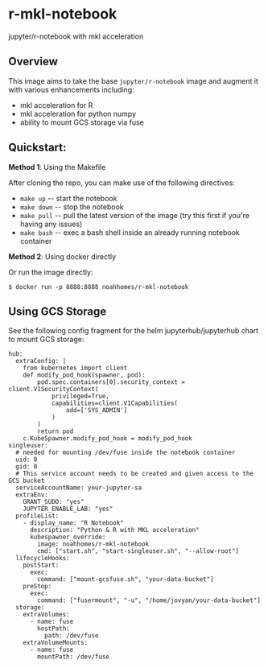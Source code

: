 # r-mkl-notebook
jupyter/r-notebook with mkl acceleration

## Overview

This image aims to take the base `jupyter/r-notebook` image and augment it with various enhancements including:

* mkl acceleration for R
* mkl acceleration for python numpy
* ability to mount GCS storage via fuse

## Quickstart:

__Method 1__: Using the Makefile

After cloning the repo, you can make use of the following directives:

* `make up` -- start the notebook
* `make down` -- stop the notebook
* `make pull` -- pull the latest version of the image (try this first if you're having any issues)
* `make bash` -- exec a bash shell inside an already running notebook container

__Method 2__: Using docker directly

Or run the image directly:

```
$ docker run -p 8888:8888 noahhomes/r-mkl-notebook
```

## Using GCS Storage

See the following config fragment for the helm jupyterhub/jupyterhub chart to mount GCS storage:

```
hub:
  extraConfig: |
    from kubernetes import client
    def modify_pod_hook(spawner, pod):
        pod.spec.containers[0].security_context = client.V1SecurityContext(
            privileged=True,
            capabilities=client.V1Capabilities(
                add=['SYS_ADMIN']
            )
        )
        return pod
    c.KubeSpawner.modify_pod_hook = modify_pod_hook
singleuser:
  # needed for mounting /dev/fuse inside the notebook container
  uid: 0
  gid: 0
  # This service account needs to be created and given access to the GCS bucket
  serviceAccountName: your-jupyter-sa
  extraEnv:
    GRANT_SUDO: "yes"
    JUPYTER_ENABLE_LAB: "yes"
  profileList:
    - display_name: "R Notebook"
      description: "Python & R with MKL acceleration"
      kubespawner_override:
        image: noahhomes/r-mkl-notebook
        cmd: ["start.sh", "start-singleuser.sh", "--allow-root"]
  lifecycleHooks:
    postStart:
      exec:
        command: ["mount-gcsfuse.sh", "your-data-bucket"]
    preStop:
      exec:
        command: ["fusermount", "-u", "/home/jovyan/your-data-bucket"]
  storage:
    extraVolumes:
      - name: fuse
        hostPath:
          path: /dev/fuse
    extraVolumeMounts:
      - name: fuse
        mountPath: /dev/fuse
```